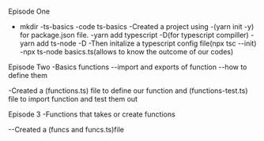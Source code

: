 Episode One

- mkdir -ts-basics
  -code ts-basics
  -Created a project using
  -(yarn init -y) for package.json file.
  -yarn add typescript -D(for typescript compiller)
  -yarn add ts-node -D
  -Then initalize a typescript config file(npx tsc --init)
  -npx ts-node basics.ts(allows to know the outcome of our codes)

Episode Two
-Basics functions
--import and exports of function
--how to define them

-Created a (functions.ts) file to define our function and (functions-test.ts) file to import function and test them out

Episode 3
-Functions that takes or create functions

--Created a (funcs and funcs.ts)file
